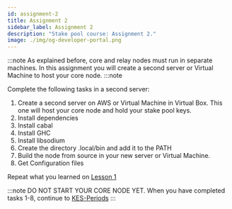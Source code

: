 ```yaml
---
id: assignment-2
title: Assignment 2
sidebar_label: Assignment 2
description: "Stake pool course: Assignment 2."
image: ./img/og-developer-portal.png
---
```


:::note
As explained before, core and relay nodes must run in separate machines. In
this assignment you will create a second server or Virtual Machine to host
your core node.
:::note

Complete the following tasks in a second server:

1. Create a second server on AWS or Virtual Machine in Virtual Box. This one will host your core node and hold your stake pool keys.
2. Install dependencies
3. Install cabal
4. Install GHC
5. Install libsodium
6. Create the directory .local/bin and add it to the PATH
7. Build the node from source in your new server or Virtual Machine.
8. Get Configuration files

Repeat what you learned on [Lesson 1](../lesson-1#install-otocn-node)


:::note
DO NOT START YOUR CORE NODE YET.
When you have completed tasks 1-8, continue to [KES-Periods](../assignments/kes_period)
:::

